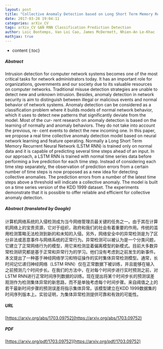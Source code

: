 ```yaml
---
layout: post
title: "Collective Anomaly Detection based on Long Short Term Memory Recurrent Neural Network"
date: 2017-03-28 19:04:11
categories: arXiv_CV
tags: arXiv_CV GAN RNN Classification Prediction Detection
author: Loic Bontemps, Van Loi Cao, James McDermott, Nhien-An Le-Khac
mathjax: true
---
```


* content
{:toc}

##### Abstract
Intrusion detection for computer network systems becomes one of the most critical tasks for network administrators today. It has an important role for organizations, governments and our society due to its valuable resources on computer networks. Traditional misuse detection strategies are unable to detect new and unknown intrusion. Besides, anomaly detection in network security is aim to distinguish between illegal or malicious events and normal behavior of network systems. Anomaly detection can be considered as a classification problem where it builds models of normal network behavior, which it uses to detect new patterns that significantly deviate from the model. Most of the cur- rent research on anomaly detection is based on the learning of normally and anomaly behaviors. They do not take into account the previous, re- cent events to detect the new incoming one. In this paper, we propose a real time collective anomaly detection model based on neural network learning and feature operating. Normally a Long Short Term Memory Recurrent Neural Network (LSTM RNN) is trained only on normal data and it is capable of predicting several time steps ahead of an input. In our approach, a LSTM RNN is trained with normal time series data before performing a live prediction for each time step. Instead of considering each time step separately, the observation of prediction errors from a certain number of time steps is now proposed as a new idea for detecting collective anomalies. The prediction errors from a number of the latest time steps above a threshold will indicate a collective anomaly. The model is built on a time series version of the KDD 1999 dataset. The experiments demonstrate that it is possible to offer reliable and efficient for collective anomaly detection.

##### Abstract (translated by Google)
计算机网络系统的入侵检测成为当今网络管理员最关键的任务之一。由于其在计算机网络上的宝贵资源，它对于组织，政府和我们的社会有着重要的作用。传统的滥用检测策略无法检测到新的和未知的入侵。另外，网络安全中的异常检测是为了区分非法或恶意事件与网络系统的正常行为。异常检测可以被认为是一个分类问题，它建立了正常网络行为的模型，用它来检测显着偏离模型的新模式。目前大多数异常检测研究都是基于正常和异常行为的学习。他们没有考虑到之前发生的新事件。本文提出了一种基于神经网络学习和特征操作的实时集体异常检测模型。通常，长时间记忆递归神经网络（LSTM RNN）仅在正常数据下被训练，并且能够在输入之前预测几个时间步长。在我们的方法中，在对每个时间步进行实时预测之前，对LSTM RNN进行正常时间序列数据的训练。现在提出将某个时间步长的预测误差观测作为检测集体异常的新思路，而不是单独考虑每个时间步骤。来自阈值之上的若干最新时间步骤的预测误差将指示集体异常。该模型建立在KDD 1999数据集的时间序列版本上。实验证明，为集体异常检测提供可靠和有效的可能性。

##### URL
[https://arxiv.org/abs/1703.09752](https://arxiv.org/abs/1703.09752)

##### PDF
[https://arxiv.org/pdf/1703.09752](https://arxiv.org/pdf/1703.09752)

